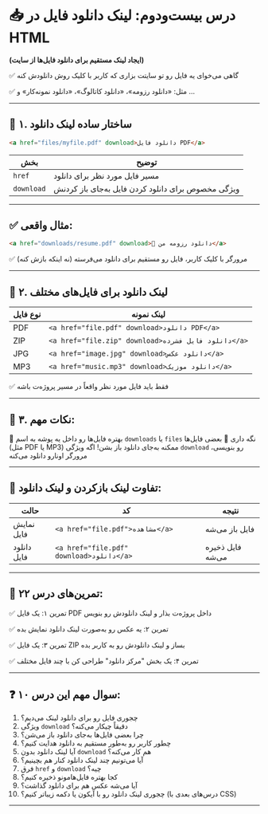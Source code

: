 # 📥 درس بیست‌ودوم: لینک دانلود فایل در HTML

**(ایجاد لینک مستقیم برای دانلود فایل‌ها از سایت)**

✅ گاهی می‌خوای یه فایل رو تو سایتت بزاری که کاربر با کلیک روش دانلودش کنه

✅ مثل: «دانلود رزومه»، «دانلود کاتالوگ»، «دانلود نمونه‌کار» و …

---

## 📌 ۱. ساختار ساده لینک دانلود

```html
<a href="files/myfile.pdf" download>دانلود فایل PDF</a>
```

| بخش        | توضیح                                              |
| ---------- | -------------------------------------------------- |
| `href`     | مسیر فایل مورد نظر برای دانلود                     |
| `download` | ویژگی مخصوص برای دانلود کردن فایل به‌جای باز کردنش |

---

## ✅ مثال واقعی:

```html
<a href="downloads/resume.pdf" download>📄 دانلود رزومه من</a>
```

✅ مرورگر با کلیک کاربر، فایل رو مستقیم برای دانلود می‌فرسته
(نه اینکه بازش کنه)

---

## 📌 ۲. لینک دانلود برای فایل‌های مختلف

| نوع فایل | لینک نمونه                                          |
| -------- | --------------------------------------------------- |
| PDF      | `<a href="file.pdf" download>دانلود PDF</a>`        |
| ZIP      | `<a href="file.zip" download>دانلود فایل فشرده</a>` |
| JPG      | `<a href="image.jpg" download>دانلود عکس</a>`       |
| MP3      | `<a href="music.mp3" download>دانلود موزیک</a>`     |

✅ فقط باید فایل مورد نظر واقعاً در مسیر پروژه‌ت باشه

---

## 📌 ۳. نکات مهم:

🔸 بهتره فایل‌ها رو داخل یه پوشه به اسم `downloads` یا `files` نگه داری
🔸 بعضی فایل‌ها (مثل PDF یا MP3) ممکنه به‌جای دانلود باز بشن!
اگه ویژگی `download` رو بنویسی، مرورگر اونارو دانلود می‌کنه

---

## 🧠 تفاوت لینک بازکردن و لینک دانلود:

| حالت        | کد                                       | نتیجه            |
| ----------- | ---------------------------------------- | ---------------- |
| نمایش فایل  | `<a href="file.pdf">مشاهده</a>`          | فایل باز می‌شه   |
| دانلود فایل | `<a href="file.pdf" download>دانلود</a>` | فایل ذخیره می‌شه |

---

## 🧪 تمرین‌های درس ۲۲:

✅ تمرین ۱: یک فایل PDF داخل پروژه‌ت بذار و لینک دانلودش رو بنویس

✅ تمرین ۲: یه عکس رو به‌صورت لینک دانلود نمایش بده

✅ تمرین ۳: یک فایل ZIP بساز و لینک دانلودش رو به کاربر بده

✅ تمرین ۴: یک بخش "مرکز دانلود" طراحی کن با چند فایل مختلف

---

## ❓ ۱۰ سوال مهم این درس:

1. چجوری فایل رو برای دانلود لینک می‌دیم؟
2. ویژگی `download` دقیقاً چیکار می‌کنه؟
3. چرا بعضی فایل‌ها به‌جای دانلود باز می‌شن؟
4. چطور کاربر رو به‌طور مستقیم به دانلود هدایت کنیم؟
5. آیا لینک دانلود بدون `download` هم کار می‌کنه؟
6. آیا می‌تونیم چند لینک دانلود کنار هم بچینیم؟
7. فرق `href` و `download` چیه؟
8. کجا بهتره فایل‌هامونو ذخیره کنیم؟
9. آیا می‌شه عکس هم برای دانلود گذاشت؟
10. چجوری لینک دانلود رو با آیکون یا دکمه زیباتر کنیم؟ (درس‌های بعدی با CSS)

---
